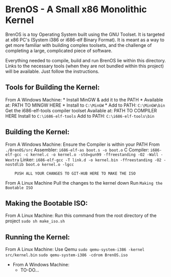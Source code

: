 BrenOS - A Small x86 Monolithic Kernel
======================================
BrenOS is a toy Operating System built using the GNU Toolset. It is targeted at x86 PC's (System i386 or i686-elf Binary Format). It is meant as a way to get more familiar with building complex toolsets, and the challenge of completing a large, complicated piece of software. 

Everything needed to compile, build and run BrenOS lie within this directory. Links to the necessary tools (when they are not bundled within this project) will be available. Just follow the instructions. 

Tools for Building the Kernel:
------------------------------
From A Windows Machine:
	* Install MinGW & add it to the PATH
		* Available at: PATH TO MINGW HERE
		* Install to `C:\MinGW`
		* Add to PATH: `C:\MinGW\bin`
	Get the i686-elf-tools compiler toolset
		Available at: PATH TO COMPILER HERE
		Install to `C:\i686-elf-tools`
		Add to PATH: `C:\i686-elf-tools\bin`
			
Building the Kernel:
--------------------
From A Windows Machine:
	Ensure the Compiler is within your PATH
	From `./BrenOS/src`
		Assembler: `i686-elf-as boot.s -o boot.o`
		C Compiler: `i686-elf-gcc -c kernel.c -o kernel.o -std=gun99 -ffreestanding -O2 -Wall -Wextra`
		Linker: `i686-elf-gcc -T link.d -o kernel.bin -ffreestanding -O2 -nostdlib boot.o kernel.o -lgcc`
		
		PUSH ALL YOUR CHANGES TO GIT-HUB HERE TO MAKE THE ISO

From A Linux Machine
	Pull the changes to the kernel down
	Run `Making the Bootable ISO`
	
Making the Bootable ISO:
------------------------
From A Linux Machine:
	Run this command from the root directory of the project
		`sudo sh make_iso.sh`
	
Running the Kernel:
-------------------
From A Linux Machine:
	Use Qemu
		`sudo qemu-system-i386 -kernel src/kernel.bin`
		`sudo qemu-system-i386 -cdrom BrenOS.iso`

- From A Windows Machine:
	- TO-DO...
	
